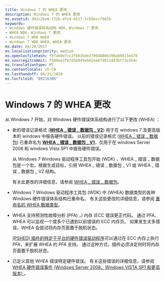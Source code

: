 ```yaml
---
title: Windows 7 的 WHEA 更改
description: Windows 7 的 WHEA 更改
ms.assetid: d92c2be0-732b-4fcd-b517-5cb9eccf962b
keywords:
- Windows 硬件错误体系结构 WDK，Windows 7 更改
- WHEA WDK，Windows 7 更改
- Windows 7 WDK WHEA
- Windows 7 WDK WHEA，WHEA 更改
ms.date: 04/20/2017
ms.localizationpriority: medium
ms.openlocfilehash: f3fa60e7cc3fb01bde27994886b390a89813e478
ms.sourcegitcommit: f500ea2fbfd3e849eb82ee67d011443bff3e2b4c
ms.translationtype: MT
ms.contentlocale: zh-CN
ms.lasthandoff: 08/31/2020
ms.locfileid: "89216306"
---
```

# <a name="whea-changes-for-windows-7"></a>Windows 7 的 WHEA 更改


从 Windows 7 开始，对 Windows 硬件错误体系结构进行了以下更改 (WHEA) ：

-   新的错误记录格式 ([**WHEA \_ 错误 \_ 数据包 \_ V2**](/windows-hardware/drivers/ddi/ntddk/ns-ntddk-_whea_error_packet_v2)) 用于在 windows 7 及更高版本的 windows 中报告硬件错误。 以前的错误记录格式 ([WHEA \_ 错误 \_ 数据包](/previous-versions/windows/hardware/drivers/ff560465(v=vs.85))) 已重命名为 [**WHEA \_ 错误 \_ 数据包 \_ V1**](/windows-hardware/drivers/ddi/ntddk/ns-ntddk-_whea_error_packet_v1)，仅用于在 windows Server 2008 和 windows Vista SP1 中报告硬件错误。

    从 Windows 7 Windows 驱动程序工具包开始 (WDK) ，WHEA \_ 错误 \_ 数据包是一个宏，根据生成目标，引用 WHEA \_ 错误 \_ 数据包 \_ V1 或 WHEA \_ 错误 \_ 数据包 \_ V2 结构。

    有关此更改的详细信息，请参阅 [WHEA \_ 错误 \_ 数据包](/previous-versions/windows/hardware/drivers/ff560465(v=vs.85))。

-   Windows 7 Windows 驱动程序工具包 (WDK) 中 (WHEA) 数据类型的各种 Windows 硬件错误体系结构已重命名。 有关这些更改的详细信息，请参阅 [重命名的 WHEA 数据类型](renamed-whea-data-types.md)。

-   WHEA 支持预测性故障分析 (PFA) ，) 内存 (ECC 错误更正代码。 通过 PFA，WHEA 可以监视一个或多个已遇到以前错误的 ECC 内存页。 如果发生太多错误，WHEA 会尝试将内存页面置于脱机状态。

    [ (PSHED) 插件的特定于平台的硬件错误驱动程序](platform-specific-hardware-error-driver-plug-ins2.md)可以通过在 ECC 内存上执行 PFA，来扩展 WHEA 的 PFA 支持。 通过这种方式，插件必须决定何时将内存页面置于脱机状态。

-   已定义其他 WHEA 错误特定硬件错误。 有关这些错误的详细信息，请参阅 [WHEA 硬件错误事件 (Windows Server 2008、Windows VISTA SP1 和更高版本) ](/previous-versions/windows/hardware/drivers/ff560537(v=vs.85))。

 

